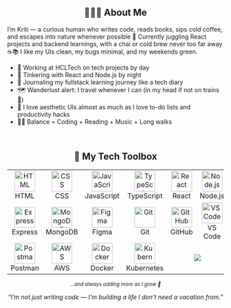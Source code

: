 <h2 align="center">👩🏻‍💻 About Me</h2>

<p>I’m Kriti — a curious human who writes code, reads books, sips cold coffee, and escapes into nature whenever possible 🌿 Currently juggling React projects and backend learnings, with a chai or cold brew never too far away ☕📚 
I like my UIs clean, my bugs minimal, and my weekends green.</p>

- 💼 Working at HCLTech on tech projects by day  
- 🧪 Tinkering with React and Node.js by night  
- 📝 Journaling my fullstack learning journey like a tech diary  
- 🗺️ Wanderlust alert: I travel whenever I can (in my head if not on trains 🧳)  
- 🌸 I love aesthetic UIs almost as much as I love to-do lists and productivity hacks  
- 🧘‍♀️ Balance = Coding + Reading + Music + Long walks
  
</br>


<h2 align="center">🧰 My Tech Toolbox</h2>

<div align="center">

<table>
  <tr>
    <td align="center" width="100">
      <img src="https://skillicons.dev/icons?i=html" width="48" alt="HTML" /><br />HTML
    </td>
    <td align="center" width="100">
      <img src="https://skillicons.dev/icons?i=css" width="48" alt="CSS" /><br />CSS
    </td>
    <td align="center" width="100">
      <img src="https://skillicons.dev/icons?i=js" width="48" alt="JavaScript" /><br />JavaScript
    </td>
    <td align="center" width="100">
      <img src="https://skillicons.dev/icons?i=ts" width="48" alt="TypeScript" /><br />TypeScript
    </td>
    <td align="center" width="100">
      <img src="https://skillicons.dev/icons?i=react" width="48" alt="React" /><br />React
    </td>
    <td align="center" width="100">
      <img src="https://skillicons.dev/icons?i=nodejs" width="48" alt="Node.js" /><br />Node.js
    </td>
  </tr>
  <tr>
    <td align="center">
      <img src="https://skillicons.dev/icons?i=express" width="48" alt="Express" /><br />Express
    </td>
    <td align="center">
      <img src="https://skillicons.dev/icons?i=mongodb" width="48" alt="MongoDB" /><br />MongoDB
    </td>
    <td align="center">
      <img src="https://skillicons.dev/icons?i=figma" width="48" alt="Figma" /><br />Figma
    </td>
    <td align="center">
      <img src="https://skillicons.dev/icons?i=git" width="48" alt="Git" /><br />Git
    </td>
    <td align="center">
      <img src="https://skillicons.dev/icons?i=github" width="48" alt="GitHub" /><br />GitHub
    </td>
    <td align="center">
      <img src="https://skillicons.dev/icons?i=vscode" width="48" alt="VS Code" /><br />VS Code
    </td>
  </tr>
  <tr>
    <td align="center">
      <img src="https://skillicons.dev/icons?i=postman" width="48" alt="Postman" /><br />Postman
    </td>
    <td align="center">
      <img src="https://skillicons.dev/icons?i=aws" width="48" alt="AWS" /><br />AWS
    </td>
    <td align="center">
      <img src="https://skillicons.dev/icons?i=docker" width="48" alt="Docker" /><br />Docker
    </td>
    <td align="center">
      <img src="https://skillicons.dev/icons?i=kubernetes" width="48" alt="Kubernetes" /><br />Kubernetes
    </td>
    <td align="center" colspan="2">
      <img src="https://img.shields.io/badge/Always%20Learning-blueviolet?style=for-the-badge" />
    </td>
  </tr>
</table>

</div>

<p align="center">
  <sub>
    <i>...and always adding more as I grow 💪</i>
  </sub>
</p>

<div align="center">
  <i>“I’m not just writing code — I’m building a life I don’t need a vacation from.”</i>
</div>
<!-- <p align = "center">⭐️ Thanks for scrolling! If you're learning too, let’s connect and grow together 🚀</p>
 -->

